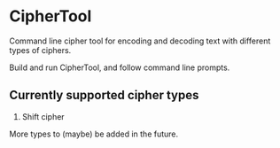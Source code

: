 # CipherTool
Command line cipher tool for encoding and decoding text with different types of ciphers.

Build and run CipherTool, and follow command line prompts.

## Currently supported cipher types
1) Shift cipher

More types to (maybe) be added in the future.
